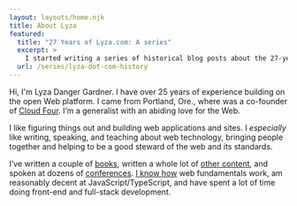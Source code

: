 ```yaml
---
layout: layouts/home.njk
title: About Lyza
featured:
  title: "27 Years of Lyza.com: A series"
  excerpt: >
    I started writing a series of historical blog posts about the 27-year history of my domain, Lyza.com. I thought it was going to be a chance to trot out technical milestones and document how my website echoed the evolution of the web platform. But it has headed somewhere else entirely.
  url: /series/lyza-dot-com-history
---
```


Hi, I'm Lyza Danger Gardner. I have over 25 years of experience building on the open Web platform. I came from Portland, Ore., where was a co-founder of [Cloud Four](http://www.cloudfour.com/). I’m a generalist with an abiding love for the Web.

I like figuring things out and building web applications and sites. I _especially_ like writing, speaking, and teaching about web technology, bringing people together and helping to be a good steward of the web and its standards.

I’ve written a couple of [books](#books), written a whole lot of [other content](#publications), and spoken at dozens of [conferences](#conferences). [I know how](#what-i-do) web fundamentals work, am reasonably decent at JavaScript/TypeScript, and have spent a lot of time doing front-end and full-stack development.
